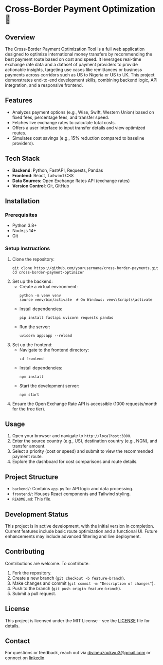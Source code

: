 # Cross-Border Payment Optimization 💱

## Overview
The Cross-Border Payment Optimization Tool is a full web application designed to optimize international money transfers by recommending the best payment route based on cost and speed. It leverages real-time exchange rate data and a dataset of payment providers to provide actionable insights, targeting use cases like remittances or business payments across corridors such as US to Nigeria or US to UK. This project demonstrates end-to-end development skills, combining backend logic, API integration, and a responsive frontend.

## Features
- Analyzes payment options (e.g., Wise, Swift, Western Union) based on fixed fees, percentage fees, and transfer speed.
- Fetches live exchange rates to calculate total costs.
- Offers a user interface to input transfer details and view optimized routes.
- Simulates cost savings (e.g., 15% reduction compared to baseline providers).

## Tech Stack
- **Backend**: Python, FastAPI, Requests, Pandas
- **Frontend**: React, Tailwind CSS
- **Data Sources**: Open Exchange Rates API (exchange rates)
- **Version Control**: Git, GitHub

## Installation

### Prerequisites
- Python 3.8+
- Node.js 14+
- Git

### Setup Instructions
1. Clone the repository:
   ```
   git clone https://github.com/yourusername/cross-border-payments.git
   cd cross-border-payment-optimizer
   ```
2. Set up the backend:
   - Create a virtual environment:
     ```
     python -m venv venv
     source venv/bin/activate  # On Windows: venv\Scripts\activate
     ```
   - Install dependencies:
     ```
     pip install fastapi uvicorn requests pandas
     ```
   - Run the server:
     ```
     uvicorn app:app --reload
     ```
3. Set up the frontend:
   - Navigate to the frontend directory:
     ```
     cd frontend
     ```
   - Install dependencies:
     ```
     npm install
     ```
   - Start the development server:
     ```
     npm start
     ```
4. Ensure the Open Exchange Rate API is accessible (1000 requests/month for the free tier).

## Usage
1. Open your browser and navigate to `http://localhost:3000`.
2. Enter the source country (e.g., US), destination country (e.g., NGN), and transfer amount.
3. Select a priority (cost or speed) and submit to view the recommended payment route.
4. Explore the dashboard for cost comparisons and route details.

## Project Structure
- `backend/`: Contains `app.py` for API logic and data processing.
- `frontend/`: Houses React components and Tailwind styling.
- `README.md`: This file.

## Development Status
This project is in active development, with the initial version in completion. Current features include basic route optimization and a functional UI. Future enhancements may include advanced filtering and live deployment.

## Contributing
Contributions are welcome. To contribute:
1. Fork the repository.
2. Create a new branch (`git checkout -b feature-branch`).
3. Make changes and commit (`git commit -m "Description of changes"`).
4. Push to the branch (`git push origin feature-branch`).
5. Submit a pull request.

## License
This project is licensed under the MIT License - see the [LICENSE](LICENSE) file for details.

## Contact
For questions or feedback, reach out via divineuzoukwu3@gmail.com or connect on [linkedin](www.linkedin.com/in/uzoukwu-divine)
